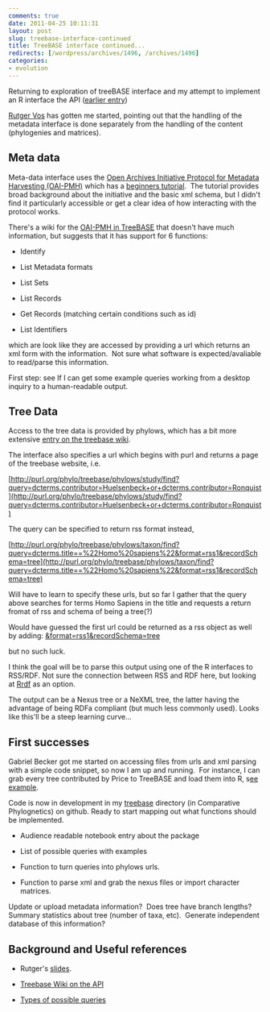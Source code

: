```yaml
---
comments: true
date: 2011-04-25 10:11:31
layout: post
slug: treebase-interface-continued
title: TreeBASE interface continued...
redirects: [/wordpress/archives/1496, /archives/1496]
categories:
- evolution
---
```


Returning to exploration of treeBASE interface and my attempt to implement an R interface the API ([earlier entry](http://www.carlboettiger.info/archives/1382))

[Rutger Vos](http://rutgervos.blogspot.com/) has gotten me started, pointing out that the handling of the metadata interface is done separately from the handling of the content (phylogenies and matrices).


## Meta data


Meta-data interface uses the [Open Archives Initiative Protocol for Metadata Harvesting (OAI-PMH)](http://www.openarchives.org/pmh/) which has a [beginners tutorial](http://www.oaforum.org/tutorial/english/page1.htm).  The tutorial provides broad background about the initiative and the basic xml schema, but I didn't find it particularly accessible or get a clear idea of how interacting with the protocol works.

There's a wiki for the [OAI-PMH in TreeBASE](https://sourceforge.net/apps/mediawiki/treebase/index.php?title=OAI-PMH) that doesn't have much information, but suggests that it has support for 6 functions:



	
  * Identify

	
  * List Metadata formats

	
  * List Sets

	
  * List Records

	
  * Get Records (matching certain conditions such as id)

	
  * List Identifiers


which are look like they are accessed by providing a url which returns an xml form with the information.  Not sure what software is expected/avaliable to read/parse this information.

First step: see If I can get some example queries working from a desktop inquiry to a human-readable output.


## Tree Data


Access to the tree data is provided by phylows, which has a bit more extensive [entry on the treebase wiki](https://sourceforge.net/apps/mediawiki/treebase/index.php?title=API).

The interface also specifies a url which begins with purl and returns a page of the treebase website, i.e.

[http://purl.org/phylo/treebase/phylows/study/find?query=dcterms.contributor=Huelsenbeck+or+dcterms.contributor=Ronquist](http://purl.org/phylo/treebase/phylows/study/find?query=dcterms.contributor=Huelsenbeck+or+dcterms.contributor=Ronquist)

The query can be specified to return rss format instead,

[http://purl.org/phylo/treebase/phylows/taxon/find?query=dcterms.title==%22Homo%20sapiens%22&format=rss1&recordSchema=tree](http://purl.org/phylo/treebase/phylows/taxon/find?query=dcterms.title==%22Homo%20sapiens%22&format=rss1&recordSchema=tree)

Will have to learn to specify these urls, but so far I gather that the query above searches for terms Homo Sapiens in the title and requests a return fromat of rss and schema of being a tree(?)

Would have guessed the first url could be returned as a rss object as well by adding:
[ &format=rss1&recordSchema=tree](http://purl.org/phylo/treebase/phylows/study/find?query=dcterms.contributor=Huelsenbeck+or+dcterms.contributor=Ronquist&format=rss1&recordSchema=tree)

but no such luck.

I think the goal will be to parse this output using one of the R interfaces to RSS/RDF.  Not sure the connection between RSS and RDF here, but looking at [Rrdf](http://biostar.stackexchange.com/questions/2069/how-do-i-import-rdf-data-into-r) as an option.

The output can be a Nexus tree or a NeXML tree, the latter having the advantage of being RDFa compliant (but much less commonly used).  Looks like this'll be a steep learning curve...


## First successes


Gabriel Becker got me started on accessing files from urls and xml parsing with a simple code snippet, so now I am up and running.  For instance, I can grab every tree contributed by Price to TreeBASE and load them into R, s[ee example](https://github.com/cboettig/Comparative-Phylogenetics/blob/f24c2011b848d83bdfa66aee89ad65e03a502211/treebase/demos/treebase.R).

Code is now in development in my [treebase](https://github.com/cboettig/Comparative-Phylogenetics/tree/master/treebase) directory (in Comparative Phylognetics) on github. Ready to start mapping out what functions should be implemented.



	
  * Audience readable notebook entry about the package

	
  * List of possible queries with examples

	
  * Function to turn queries into phylows urls.

	
  * Function to parse xml and grab the nexus files or import character matrices.


Update or upload metadata information?  Does tree have branch lengths?  Summary statistics about tree (number of taxa, etc).  Generate independent database of this information?


## Background and Useful references





	
  * Rutger's [slides](http://www.slideshare.net/rvosa/phyloinformatics-and-the-semantic-web).

	
  * [Treebase Wiki on the API](https://sourceforge.net/apps/mediawiki/treebase/index.php?title=API)

	
  * [Types of possible queries](https://spreadsheets.google.com/pub?key=rL--O7pyhR8FcnnG5-ofAlw)





